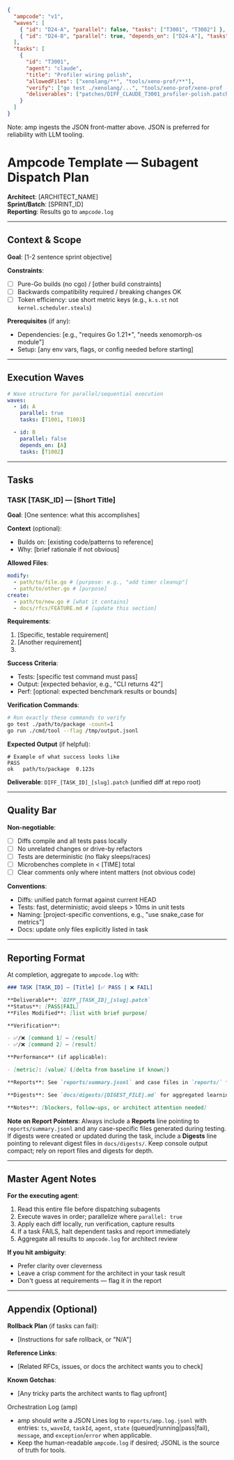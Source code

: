 ```json
{
  "ampcode": "v1",
  "waves": [
    { "id": "D24-A", "parallel": false, "tasks": ["T3001", "T3002"] },
    { "id": "D24-B", "parallel": true, "depends_on": ["D24-A"], "tasks": ["T3003"] }
  ],
  "tasks": [
    {
      "id": "T3001",
      "agent": "claude",
      "title": "Profiler wiring polish",
      "allowedFiles": ["xenolang/**", "tools/xeno-prof/**"],
      "verify": ["go test ./xenolang/...", "tools/xeno-prof/xeno-prof --help"],
      "deliverables": ["patches/DIFF_CLAUDE_T3001_profiler-polish.patch"]
    }
  ]
}
```

Note: amp ingests the JSON front-matter above. JSON is preferred for reliability with LLM tooling.

# Ampcode Template — Subagent Dispatch Plan

**Architect**: [ARCHITECT_NAME]  
**Sprint/Batch**: [SPRINT_ID]  
**Reporting**: Results go to `ampcode.log`

---

## Context & Scope

**Goal**: [1-2 sentence sprint objective]

**Constraints**:

- [ ] Pure-Go builds (no cgo) / [other build constraints]
- [ ] Backwards compatibility required / breaking changes OK
- [ ] Token efficiency: use short metric keys (e.g., `k.s.st` not `kernel.scheduler.steals`)

**Prerequisites** (if any):

- Dependencies: [e.g., "requires Go 1.21+", "needs xenomorph-os module"]
- Setup: [any env vars, flags, or config needed before starting]

---

## Execution Waves

```yaml
# Wave structure for parallel/sequential execution
waves:
  - id: A
    parallel: true
    tasks: [T1001, T1003]

  - id: B
    parallel: false
    depends_on: [A]
    tasks: [T1002]
```

---

## Tasks

### TASK [TASK_ID] — [Short Title]

**Goal**: [One sentence: what this accomplishes]

**Context** (optional):

- Builds on: [existing code/patterns to reference]
- Why: [brief rationale if not obvious]

**Allowed Files**:

```yaml
modify:
  - path/to/file.go # [purpose: e.g., "add timer cleanup"]
  - path/to/other.go # [purpose]
create:
  - path/to/new.go # [what it contains]
  - docs/rfcs/FEATURE.md # [update this section]
```

**Requirements**:

1. [Specific, testable requirement]
2. [Another requirement]
3. [Metrics to add, if any]: `metric.key.name` 'description'

**Success Criteria**:

- Tests: [specific test command must pass]
- Output: [expected behavior, e.g., "CLI returns 42"]
- Perf: [optional: expected benchmark results or bounds]

**Verification Commands**:

```bash
# Run exactly these commands to verify
go test ./path/to/package -count=1
go run ./cmd/tool --flag /tmp/output.jsonl
```

**Expected Output** (if helpful):

```
# Example of what success looks like
PASS
ok   path/to/package  0.123s
```

**Deliverable**: `DIFF_[TASK_ID]_[slug].patch` (unified diff at repo root)

---

## Quality Bar

**Non-negotiable**:

- [ ] Diffs compile and all tests pass locally
- [ ] No unrelated changes or drive-by refactors
- [ ] Tests are deterministic (no flaky sleeps/races)
- [ ] Microbenches complete in < [TIME] total
- [ ] Clear comments only where intent matters (not obvious code)

**Conventions**:

- Diffs: unified patch format against current HEAD
- Tests: fast, deterministic; avoid sleeps > 10ms in unit tests
- Naming: [project-specific conventions, e.g., "use snake_case for metrics"]
- Docs: update only files explicitly listed in task

---

## Reporting Format

At completion, aggregate to `ampcode.log` with:

```markdown
### TASK [TASK_ID] — [Title] [✅ PASS | ❌ FAIL]

**Deliverable**: `DIFF_[TASK_ID]_[slug].patch`
**Status**: [PASS|FAIL]
**Files Modified**: [list with brief purpose]

**Verification**:

- ✅/❌ [command 1] — [result]
- ✅/❌ [command 2] — [result]

**Performance** (if applicable):

- [metric]: [value] ([delta from baseline if known])

**Reports**: See `reports/summary.jsonl` and case files in `reports/` for detailed metrics and traces

**Digests**: See `docs/digests/[DIGEST_FILE].md` for aggregated learnings and patterns (if applicable)

**Notes**: [blockers, follow-ups, or architect attention needed]
```

**Note on Report Pointers**: Always include a **Reports** line pointing to `reports/summary.jsonl` and any case-specific files generated during testing. If digests were created or updated during the task, include a **Digests** line pointing to relevant digest files in `docs/digests/`. Keep console output compact; rely on report files and digests for depth.

---

## Master Agent Notes

**For the executing agent**:

1. Read this entire file before dispatching subagents
2. Execute waves in order; parallelize where `parallel: true`
3. Apply each diff locally, run verification, capture results
4. If a task FAILS, halt dependent tasks and report immediately
5. Aggregate all results to `ampcode.log` for architect review

**If you hit ambiguity**:

- Prefer clarity over cleverness
- Leave a crisp comment for the architect in your task result
- Don't guess at requirements — flag it in the report

---

## Appendix (Optional)

**Rollback Plan** (if tasks can fail):

- [Instructions for safe rollback, or "N/A"]

**Reference Links**:

- [Related RFCs, issues, or docs the architect wants you to check]

**Known Gotchas**:

- [Any tricky parts the architect wants to flag upfront]

Orchestration Log (amp)
- amp should write a JSON Lines log to `reports/amp.log.jsonl` with entries:
  `ts`, `waveId`, `taskId`, `agent`, `state` (queued|running|pass|fail),
  `message`, and `exception`/`error` when applicable.
- Keep the human-readable `ampcode.log` if desired; JSONL is the source of truth for tools.

